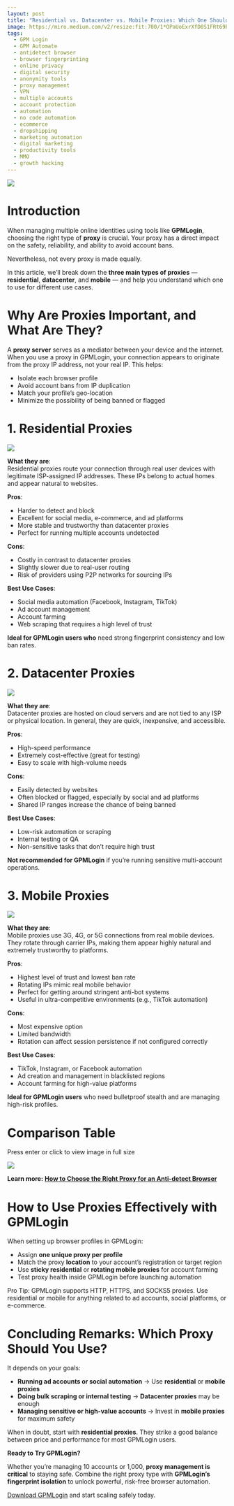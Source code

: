 ```yaml
---
layout: post
title: "Residential vs. Datacenter vs. Mobile Proxies: Which One Should Use?"
image: https://miro.medium.com/v2/resize:fit:700/1*OPaUoExrXfD0S1FRt69hjQ.png
tags: 
  - GPM Login
  - GPM Automate
  - antidetect browser
  - browser fingerprinting
  - online privacy
  - digital security
  - anonymity tools
  - proxy management
  - VPN
  - multiple accounts
  - account protection
  - automation
  - no code automation
  - ecommerce
  - dropshipping
  - marketing automation
  - digital marketing
  - productivity tools
  - MMO
  - growth hacking
---
```


![](https://miro.medium.com/v2/resize:fit:700/1*OPaUoExrXfD0S1FRt69hjQ.png)

# Introduction

When managing multiple online identities using tools like  **GPMLogin**, choosing the right type of  **proxy**  is crucial. Your proxy has a direct impact on the safety, reliability, and ability to avoid account bans.

Nevertheless, not every proxy is made equally.

In this article, we’ll break down the  **three main types of proxies**  —  **residential**,  **datacenter**, and  **mobile**  — and help you understand which one to use for different use cases.

# Why Are Proxies Important, and What Are They?

A  **proxy server**  serves as a mediator between your device and the internet. When you use a proxy in GPMLogin, your connection appears to originate from the proxy IP address, not your real IP. This helps:

-   Isolate each browser profile
-   Avoid account bans from IP duplication
-   Match your profile’s geo-location
-   Minimize the possibility of being banned or flagged

# 1. Residential Proxies

![](https://miro.medium.com/v2/resize:fit:700/1*8HsgTELhnq2tMYP9mnBNbg.png)

**What they are**:  
Residential proxies route your connection through real user devices with legitimate ISP-assigned IP addresses. These IPs belong to actual homes and appear natural to websites.

**Pros**:

-   Harder to detect and block
-   Excellent for social media, e-commerce, and ad platforms
-   More stable and trustworthy than datacenter proxies
-   Perfect for running multiple accounts undetected

**Cons**:

-   Costly in contrast to datacenter proxies
-   Slightly slower due to real-user routing
-   Risk of providers using P2P networks for sourcing IPs

**Best Use Cases**:

-   Social media automation (Facebook, Instagram, TikTok)
-   Ad account management
-   Account farming
-   Web scraping that requires a high level of trust

**Ideal for GPMLogin users who**  need strong fingerprint consistency and low ban rates.

# 2. Datacenter Proxies

![](https://miro.medium.com/v2/resize:fit:700/1*l4bih6VyR-A4p856qlFnlw.png)

**What they are**:  
Datacenter proxies are hosted on cloud servers and are not tied to any ISP or physical location. In general, they are quick, inexpensive, and accessible.

**Pros**:

-   High-speed performance
-   Extremely cost-effective (great for testing)
-   Easy to scale with high-volume needs

**Cons**:

-   Easily detected by websites
-   Often blocked or flagged, especially by social and ad platforms
-   Shared IP ranges increase the chance of being banned

**Best Use Cases**:

-   Low-risk automation or scraping
-   Internal testing or QA
-   Non-sensitive tasks that don’t require high trust

**Not recommended for GPMLogin**  if you’re running sensitive multi-account operations.

# 3. Mobile Proxies

![](https://miro.medium.com/v2/resize:fit:700/1*S5o7-4g9t1gTDNnXaFUwYg.jpeg)

**What they are**:  
Mobile proxies use 3G, 4G, or 5G connections from real mobile devices. They rotate through carrier IPs, making them appear highly natural and extremely trustworthy to platforms.

**Pros**:

-   Highest level of trust and lowest ban rate
-   Rotating IPs mimic real mobile behavior
-   Perfect for getting around stringent anti-bot systems
-   Useful in ultra-competitive environments (e.g., TikTok automation)

**Cons**:

-   Most expensive option
-   Limited bandwidth
-   Rotation can affect session persistence if not configured correctly

**Best Use Cases**:

-   TikTok, Instagram, or Facebook automation
-   Ad creation and management in blacklisted regions
-   Account farming for high-value platforms

**Ideal for GPMLogin users**  who need bulletproof stealth and are managing high-risk profiles.

# Comparison Table

Press enter or click to view image in full size

![](https://miro.medium.com/v2/resize:fit:700/1*33kGcTaHD55HZRN6KVaGCg.jpeg)

**Learn more:** [**How to Choose the Right Proxy for an Anti-detect Browser**](https://gpmloginapp.com/en/post/how-to-choose-the-right-proxy-for-antidetect-browser-for-beginner)

# How to Use Proxies Effectively with GPMLogin

When setting up browser profiles in GPMLogin:

-   Assign  **one unique proxy per profile**
-   Match the proxy  **location**  to your account’s registration or target region
-   Use  **sticky residential**  or  **rotating mobile proxies**  for account farming
-   Test proxy health inside GPMLogin before launching automation

Pro Tip: GPMLogin supports HTTP, HTTPS, and SOCKS5 proxies. Use residential or mobile for anything related to ad accounts, social platforms, or e-commerce.

# Concluding Remarks: Which Proxy Should You Use?

It depends on your goals:

-   **Running ad accounts or social automation**  → Use  **residential**  or  **mobile proxies**
-   **Doing bulk scraping or internal testing**  →  **Datacenter proxies**  may be enough
-   **Managing sensitive or high-value accounts**  → Invest in  **mobile proxies**  for maximum safety

When in doubt, start with  **residential proxies**. They strike a good balance between price and performance for most GPMLogin users.

**Ready to Try GPMLogin?**

Whether you’re managing 10 accounts or 1,000,  **proxy management is critical**  to staying safe. Combine the right proxy type with  **GPMLogin’s fingerprint isolation**  to unlock powerful, risk-free browser automation.

[Download GPMLogin](https://gpmloginapp.com/)  and start scaling safely today.
